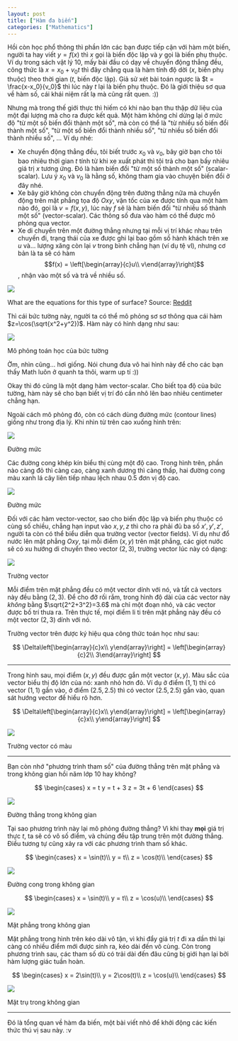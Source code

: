 ```yaml
---
layout: post
title: ["Hàm đa biến"]
categories: ["Mathematics"]
---
```


Hồi còn học phổ thông thì phần lớn các bạn được tiếp cận với hàm một biến, người ta hay viết $y=f(x)$ thì $x$ gọi là biến độc lập và $y$ gọi là biến phụ thuộc. Ví dụ trong sách vật lý 10, mấy bài đầu có dạy về chuyển động thẳng đều, công thức là $x = x_0 + v_0t$ thì đây chẳng qua là hàm tính độ dời ($x$, biến phụ thuộc) theo thời gian ($t$, biến độc lập). Giả sử xét bài toán ngược là $t = \frac{x-x_0}{v_0}$ thì lúc này $t$ lại là biến phụ thuộc. Đó là giới thiệu sơ qua về hàm số, cái khái niệm rất lạ mà cũng rất quen. :))

Nhưng mà trong thế giới thực thì hiếm có khi nào bạn thu thập dữ liệu của một đại lượng mà cho ra được kết quả. Một hàm không chỉ dừng lại ở mức độ "từ một số biến đổi thành một số", mà còn có thể là "từ nhiều số biến đổi thành một số", "từ một số biến đổi thành nhiều số", "từ nhiều số biến đổi thành nhiều số", ... Ví dụ nhé:

- Xe chuyển động thẳng đều, tôi biết trước $x_0$ và $v_0$, bây giờ bạn cho tôi bao nhiêu thời gian $t$ tính từ khi xe xuất phát thì tôi trả cho bạn bấy nhiêu giá trị $x$ tương ứng. Đó là hàm biến đổi "từ một số thành một số" (scalar-scalar). Lưu ý $x_0$ và $v_0$ là hằng số, không tham gia vào chuyện biến đổi ở đây nhé.
- Xe bây giờ không còn chuyển động trên đường thẳng nữa mà chuyển động trên mặt phẳng tọa độ $Oxy$, vận tốc của xe được tính qua một hàm nào đó, gọi là $v=f(x,y)$, lúc này $f$ sẽ là hàm biến đổi "từ nhiều số thành một số" (vector-scalar). Các thông số đưa vào hàm có thể được mô phỏng qua vector.
- Xe di chuyển trên một đường thẳng nhưng tại mỗi vị trí khác nhau trên chuyến đi, trạng thái của xe được ghi lại bao gồm số hành khách trên xe $u$ và... lượng xăng còn lại $v$ trong bình chẳng hạn (ví dụ tệ vl), nhưng cơ bản là ta sẽ có hàm $$f(x) = \left[\begin{array}{c}u\\ v\end{array}\right]$$, nhận vào một số và trả về nhiều số.

<div class="post-image">
    <a href="/img/water-reddit.jpg" data-lightbox="mf" data-title="What are the equations for this type of surface?">
        <img src="/img/water-reddit.jpg">
    </a>
    <p class="post-image-caption">What are the equations for this type of surface? Source: <a href="https://www.reddit.com/r/math/comments/705h0u/what_are_the_equations_for_this_type_of_surface/">Reddit</a></p>
</div>

Thì cái bức tường này, người ta có thể mô phỏng sơ sơ thông qua cái hàm $z=\cos(\sqrt{x^2+y^2})$. Hàm này có hình dạng như sau:

<div class="post-image">
    <a href="/img/water-math.jpg" data-lightbox="mf" data-title="Mô phỏng toán học của bức tường">
        <img src="/img/water-math.jpg">
    </a>
    <p class="post-image-caption">Mô phỏng toán học của bức tường</p>
</div>

Ờm, nhìn cũng... hơi giống. Nói chung đưa vô hai hình này để cho các bạn thấy Math luôn ở quanh ta thôi, warm up tí :))

Okay thì đó cũng là một dạng hàm vector-scalar. Cho biết tọa độ của bức tường, hàm này sẽ cho bạn biết vị trí đó cần nhô lên bao nhiêu centimeter chẳng hạn.

Ngoài cách mô phỏng đó, còn có cách dùng đường mức (contour lines) giống như trong địa lý. Khi nhìn từ trên cao xuống hình trên:

<div class="post-image">
    <a href="/img/contour.jpg" data-lightbox="mf" data-title="Đường mức">
        <img src="/img/contour.jpg">
    </a>
    <p class="post-image-caption">Đường mức</p>
</div>

Các đường cong khép kín biểu thị cùng một độ cao. Trong hình trên, phần nào càng đỏ thì càng cao, càng xanh dương thì càng thấp, hai đường cong màu xanh lá cây liên tiếp nhau lệch nhau 0.5 đơn vị độ cao.

<div class="post-image">
    <a href="/img/contour-2.jpg" data-lightbox="mf" data-title="Đường mức">
        <img src="/img/contour-2.jpg">
    </a>
    <p class="post-image-caption">Đường mức</p>
</div>

Đối với các hàm vector-vector, sao cho biến độc lập và biến phụ thuộc có cùng số chiều, chẳng hạn input vào $x,y,z$ thì cho ra phải đủ ba số $x',y',z'$, người ta còn có thể biểu diễn qua trường vector (vector fields). Ví dụ như đổ nước lên mặt phẳng $Oxy$, tại mỗi điểm $(x,y)$ trên mặt phẳng, các giọt nước sẽ có xu hướng di chuyển theo vector $(2,3)$, trường vector lúc này có dạng:

<div class="post-image">
    <a href="/img/vector-field.jpg" data-lightbox="mf" data-title="Trường vector">
        <img src="/img/vector-field.jpg">
    </a>
    <p class="post-image-caption">Trường vector</p>
</div>

Mỗi điểm trên mặt phẳng đều có một vector dính với nó, và tất cả vectors này đều bằng $(2,3)$. Để cho đỡ rối rắm, trong hình độ dài của các vector này *không* bằng $\sqrt{2^2+3^2}=3.6$ mà chỉ một đoạn nhỏ, và các vector được bố trí thưa ra. Trên thực tế, mọi điểm li ti trên mặt phẳng này đều có một vector $(2,3)$ dính với nó.

Trường vector trên được ký hiệu qua công thức toán học như sau:

$$
    \Delta\left[\begin{array}{c}x\\ y\end{array}\right] = \left[\begin{array}{c}2\\ 3\end{array}\right]
$$

<hr>

Trong hình sau, mọi điểm $(x,y)$ đều được gắn một vector $(x,y)$. Màu sắc của vector biểu thị độ lớn của nó: xanh nhỏ hơn đỏ. Ví dụ ở điểm $(1,1)$ thì có vector $(1,1)$ gắn vào, ở điểm $(2.5, 2.5)$ thì có vector $(2.5, 2.5)$ gắn vào, quan sát hướng vector để hiểu rõ hơn.

$$
    \Delta\left[\begin{array}{c}x\\ y\end{array}\right] = \left[\begin{array}{c}x\\ y\end{array}\right]
$$

<div class="post-image">
    <a href="/img/vector-field-2.jpg" data-lightbox="mf" data-title="Trường vector có màu">
        <img src="/img/vector-field-2.jpg">
    </a>
    <p class="post-image-caption">Trường vector có màu</p>
</div>

<hr>

Bạn còn nhớ "phương trình tham số" của đường thẳng trên mặt phẳng và trong không gian hồi năm lớp 10 hay không?

$$
    \begin{cases}
        x = t
        y = t + 3
        z = 3t + 6
    \end{cases}
$$

<div class="post-image">
    <a href="/img/3d-line.jpg" data-lightbox="mf" data-title="Đường thẳng trong không gian">
        <img src="/img/3d-line.jpg">
    </a>
    <p class="post-image-caption">Đường thẳng trong không gian</p>
</div>

Tại sao phương trình này lại mô phỏng đường thẳng? Vì khi thay **mọi** giá trị thực $t$, ta sẽ có vô số điểm, và chúng đều tập trung trên một đường thẳng. Điều tương tự cũng xảy ra với các phương trình tham số khác.

$$
    \begin{cases}
        x = \sin(t)\\
        y = t\\
        z = \cos(t)\\
    \end{cases}
$$

<div class="post-image">
    <a href="/img/3d-curve.jpg" data-lightbox="mf" data-title="Đường cong trong không gian">
        <img src="/img/3d-curve.jpg">
    </a>
    <p class="post-image-caption">Đường cong trong không gian</p>
</div>

$$
    \begin{cases}
        x = \sin(t)\\
        y = t\\
        z = \cos(u)\\
    \end{cases}
$$

<div class="post-image">
    <a href="/img/3d-surface.jpg" data-lightbox="mf" data-title="Mặt phẳng trong không gian">
        <img src="/img/3d-surface.jpg">
    </a>
    <p class="post-image-caption">Mặt phẳng trong không gian</p>
</div>

Mặt phẳng trong hình trên kéo dài vô tận, vì khi đẩy giá trị $t$ đi xa dần thì lại càng có nhiều điểm mới được sinh ra, kéo dài đến vô cùng. Còn trong phương trình sau, các tham số dù có trải dài đến đâu cũng bị giới hạn lại bởi hàm lượng giác tuần hoàn.

$$
    \begin{cases}
        x = 2\sin(t)\\
        y = 2\cos(t)\\
        z = \cos(u)\\
    \end{cases}
$$

<div class="post-image">
    <a href="/img/3d-cylinder.jpg" data-lightbox="mf" data-title="Mặt trụ trong không gian">
        <img src="/img/3d-cylinder.jpg">
    </a>
    <p class="post-image-caption">Mặt trụ trong không gian</p>
</div>

<hr>

Đó là tổng quan về hàm đa biến, một bài viết nhỏ để khởi động các kiến thức thú vị sau này. :v
